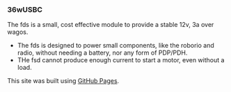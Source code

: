### 36wUSBC

The fds is a small, cost effective module to provide a stable 12v, 3a over wagos.

- The fds is designed to power small components, like the roborio and radio, without needing a battery, nor any form of PDP/PDH.
- THe fsd cannot produce enough current to start a motor, even without a load. 


This site was built using [GitHub Pages](https://pages.github.com/).
